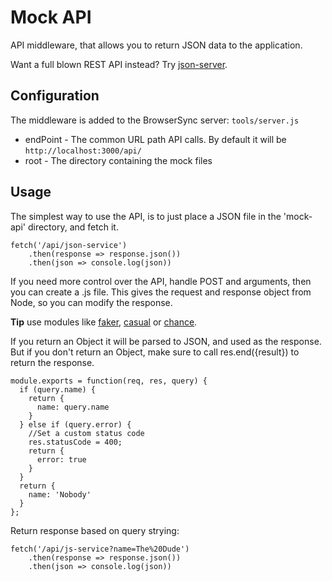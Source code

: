 # Mock API

API middleware, that allows you to return JSON data to the application.

Want a full blown REST API instead? Try [json-server](https://github.com/typicode/json-server).

## Configuration
The middleware is added to the BrowserSync server: `tools/server.js`

* endPoint - The common URL path API calls. By default it will be `http://localhost:3000/api/`
* root - The directory containing the mock files

## Usage
The simplest way to use the API, is to just place a JSON file in the 'mock-api' directory, and fetch it.

```
fetch('/api/json-service')
    .then(response => response.json())
    .then(json => console.log(json))
```

If you need more control over the API, handle POST and arguments, then you can create a .js file.
This gives the request and response object from Node, so you can modify the response.

__Tip__ use modules like [faker](https://github.com/Marak/faker.js), [casual](https://github.com/boo1ean/casual) or [chance](https://github.com/victorquinn/chancejs).

If you return an Object it will be parsed to JSON, and used as the response. But if you don't return an Object, make sure to call res.end({result}) to return the response.

```
module.exports = function(req, res, query) {
  if (query.name) {
    return {
      name: query.name
    }
  } else if (query.error) {
    //Set a custom status code
    res.statusCode = 400;
    return {
      error: true
    }
  }
  return {
    name: 'Nobody'
  }
};
```

Return response based on query strying:
```
fetch('/api/js-service?name=The%20Dude')
    .then(response => response.json())
    .then(json => console.log(json))
```